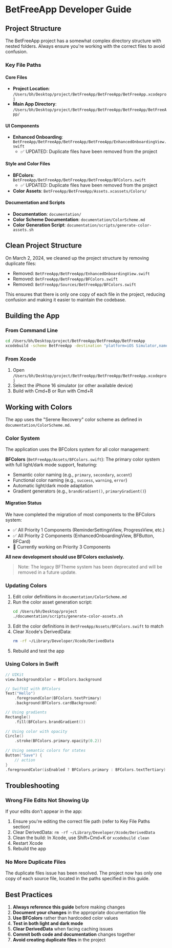 # BetFreeApp Developer Guide

## Project Structure

The BetFreeApp project has a somewhat complex directory structure with nested folders. Always ensure you're working with the correct files to avoid confusion.

### Key File Paths

#### Core Files

- **Project Location**: `/Users/bh/Desktop/project/BetFreeApp/BetFreeApp/BetFreeApp.xcodeproj`
- **Main App Directory**: `/Users/bh/Desktop/project/BetFreeApp/BetFreeApp/BetFreeApp/BetFreeApp/`

#### UI Components

- **Enhanced Onboarding**: `BetFreeApp/BetFreeApp/BetFreeApp/BetFreeApp/EnhancedOnboardingView.swift`
  - ✅ UPDATED: Duplicate files have been removed from the project

#### Style and Color Files

- **BFColors**: `BetFreeApp/BetFreeApp/BetFreeApp/BetFreeApp/BFColors.swift`
  - ✅ UPDATED: Duplicate files have been removed from the project
- **Color Assets**: `BetFreeApp/BetFreeApp/Assets.xcassets/Colors/`

#### Documentation and Scripts

- **Documentation**: `documentation/`
- **Color Scheme Documentation**: `documentation/ColorScheme.md`
- **Color Generation Script**: `documentation/scripts/generate-color-assets.sh`

## Clean Project Structure

On March 2, 2024, we cleaned up the project structure by removing duplicate files:
- Removed: `BetFreeApp/BetFreeApp/EnhancedOnboardingView.swift`
- Removed: `BetFreeApp/BetFreeApp/BFColors.swift`
- Removed: `BetFreeApp/Sources/BetFreeApp/BFColors.swift`

This ensures that there is only one copy of each file in the project, reducing confusion and making it easier to maintain the codebase.

## Building the App

### From Command Line

```bash
cd /Users/bh/Desktop/project/BetFreeApp/BetFreeApp/BetFreeApp
xcodebuild -scheme BetFreeApp -destination "platform=iOS Simulator,name=iPhone 16" clean build
```

### From Xcode

1. Open `/Users/bh/Desktop/project/BetFreeApp/BetFreeApp/BetFreeApp.xcodeproj`
2. Select the iPhone 16 simulator (or other available device)
3. Build with Cmd+B or Run with Cmd+R

## Working with Colors

The app uses the "Serene Recovery" color scheme as defined in `documentation/ColorScheme.md`. 

### Color System

The application uses the BFColors system for all color management:

**BFColors** (`BetFreeApp/Assets/BFColors.swift`): The primary color system with full light/dark mode support, featuring:
- Semantic color naming (e.g., `primary`, `secondary`, `accent`)
- Functional color naming (e.g., `success`, `warning`, `error`)
- Automatic light/dark mode adaptation
- Gradient generators (e.g., `brandGradient()`, `primaryGradient()`)

#### Migration Status

We have completed the migration of most components to the BFColors system:
- ✅ All Priority 1 Components (ReminderSettingsView, ProgressView, etc.)
- ✅ All Priority 2 Components (EnhancedOnboardingView, BFButton, BFCard)
- 🔄 Currently working on Priority 3 Components

**All new development should use BFColors exclusively.**

> Note: The legacy BFTheme system has been deprecated and will be removed in a future update.

### Updating Colors

1. Edit color definitions in `documentation/ColorScheme.md`
2. Run the color asset generation script:
   ```bash
   cd /Users/bh/Desktop/project
   ./documentation/scripts/generate-color-assets.sh
   ```
3. Edit the color definitions in `BetFreeApp/Assets/BFColors.swift` to match
4. Clear Xcode's DerivedData:
   ```bash
   rm -rf ~/Library/Developer/Xcode/DerivedData
   ```
5. Rebuild and test the app

### Using Colors in Swift

```swift
// UIKit
view.backgroundColor = BFColors.background

// SwiftUI with BFColors
Text("Hello")
    .foregroundColor(BFColors.textPrimary)
    .background(BFColors.cardBackground)

// Using gradients
Rectangle()
    .fill(BFColors.brandGradient())
    
// Using color with opacity
Circle()
    .stroke(BFColors.primary.opacity(0.2))
    
// Using semantic colors for states
Button("Save") {
    // action
}
.foregroundColor(isEnabled ? BFColors.primary : BFColors.textTertiary)
```

## Troubleshooting

### Wrong File Edits Not Showing Up

If your edits don't appear in the app:

1. Ensure you're editing the correct file path (refer to Key File Paths section)
2. Clear DerivedData: `rm -rf ~/Library/Developer/Xcode/DerivedData`
3. Clean the build: In Xcode, use Shift+Cmd+K or `xcodebuild clean`
4. Restart Xcode
5. Rebuild the app

### No More Duplicate Files

The duplicate files issue has been resolved. The project now has only one copy of each source file, located in the paths specified in this guide.

## Best Practices

1. **Always reference this guide** before making changes
2. **Document your changes** in the appropriate documentation file
3. **Use BFColors** rather than hardcoded color values
4. **Test in both light and dark mode**
5. **Clear DerivedData** when facing caching issues
6. **Commit both code and documentation** changes together
7. **Avoid creating duplicate files** in the project 